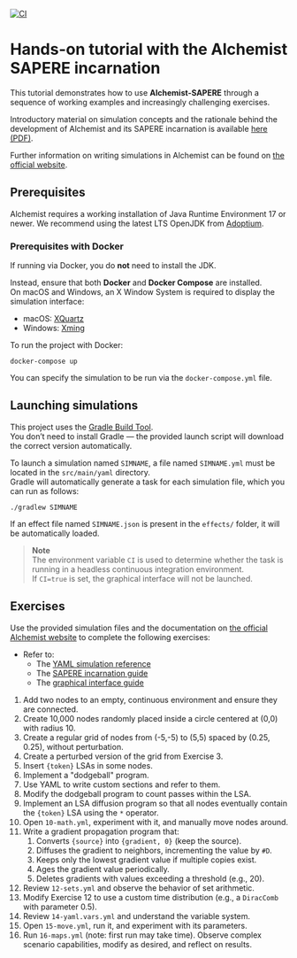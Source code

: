 [![CI](https://github.com/AlchemistSimulator/SAPERE-incarnation-tutorial/actions/workflows/build-and-deploy.yml/badge.svg)](https://github.com/AlchemistSimulator/SAPERE-incarnation-tutorial/actions/workflows/build-and-deploy.yml)

# Hands-on tutorial with the Alchemist SAPERE incarnation

This tutorial demonstrates how to use **Alchemist-SAPERE**
through a sequence of working examples and increasingly challenging exercises.

Introductory material on simulation concepts and the rationale behind the development of Alchemist
and its SAPERE incarnation is available [here (PDF)](http://github.com/DanySK/Course-Simulation-Basics/releases/latest/download/Simulation.pdf).

Further information on writing simulations in Alchemist can be found on [the official website](https://alchemistsimulator.github.io).

## Prerequisites

Alchemist requires a working installation of Java Runtime Environment 17 or newer.
We recommend using the latest LTS OpenJDK from [Adoptium](https://adoptium.net/).

### Prerequisites with Docker

If running via Docker, you do **not** need to install the JDK.

Instead, ensure that both **Docker** and **Docker Compose** are installed.  
On macOS and Windows, an X Window System is required to display the simulation interface:
- macOS: [XQuartz](https://www.xquartz.org/)
- Windows: [Xming](https://sourceforge.net/projects/xming/)

To run the project with Docker:

``docker-compose up``

You can specify the simulation to be run via the `docker-compose.yml` file.

## Launching simulations

This project uses the [Gradle Build Tool](https://gradle.org/).  
You don’t need to install Gradle — the provided launch script will download the correct version automatically.

To launch a simulation named `SIMNAME`, a file named `SIMNAME.yml` must be located in the `src/main/yaml` directory.  
Gradle will automatically generate a task for each simulation file, which you can run as follows:

``./gradlew SIMNAME``


If an effect file named `SIMNAME.json` is present in the `effects/` folder, it will be automatically loaded.

> **Note**  
> The environment variable `CI` is used to determine whether the task is running in a headless continuous integration environment.  
> If `CI=true` is set, the graphical interface will not be launched.

## Exercises

Use the provided simulation files and the documentation on [the official Alchemist website](https://alchemistsimulator.github.io) to complete the following exercises:

- Refer to:
    - The [YAML simulation reference](https://alchemistsimulator.github.io/reference/yaml/)
    - The [SAPERE incarnation guide](https://alchemistsimulator.github.io/reference/sapere/)
    - The [graphical interface guide](https://alchemistsimulator.github.io/reference/default-ui/)

1. Add two nodes to an empty, continuous environment and ensure they are connected.
2. Create 10,000 nodes randomly placed inside a circle centered at (0,0) with radius 10.
3. Create a regular grid of nodes from (-5,-5) to (5,5) spaced by (0.25, 0.25), without perturbation.
4. Create a perturbed version of the grid from Exercise 3.
5. Insert `{token}` LSAs in some nodes.
6. Implement a "dodgeball" program.
7. Use YAML to write custom sections and refer to them.
8. Modify the dodgeball program to count passes within the LSA.
9. Implement an LSA diffusion program so that all nodes eventually contain the `{token}` LSA using the `*` operator.
10. Open `10-math.yml`, experiment with it, and manually move nodes around.
11. Write a gradient propagation program that:
    1. Converts `{source}` into `{gradient, 0}` (keep the source).
    2. Diffuses the gradient to neighbors, incrementing the value by `#D`.
    3. Keeps only the lowest gradient value if multiple copies exist.
    4. Ages the gradient value periodically.
    5. Deletes gradients with values exceeding a threshold (e.g., 20).
12. Review `12-sets.yml` and observe the behavior of set arithmetic.
13. Modify Exercise 12 to use a custom time distribution (e.g., a `DiracComb` with parameter 0.5).
14. Review `14-yaml.vars.yml` and understand the variable system.
15. Open `15-move.yml`, run it, and experiment with its parameters.
16. Run `16-maps.yml` (note: first run may take time).
    Observe complex scenario capabilities, modify as desired, and reflect on results.